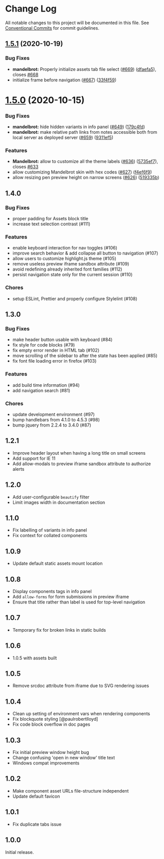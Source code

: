 # Change Log

All notable changes to this project will be documented in this file.
See [Conventional Commits](https://conventionalcommits.org) for commit guidelines.

## [1.5.1](https://github.com/frctl/fractal/compare/@frctl/mandelbrot@1.5.0...@frctl/mandelbrot@1.5.1) (2020-10-19)


### Bug Fixes

* **mandelbrot:** Properly initialize assets tab file select ([#669](https://github.com/frctl/fractal/issues/669)) ([dfaefa5](https://github.com/frctl/fractal/commit/dfaefa56ff1e76110381303c53ca742aacfcf660)), closes [#668](https://github.com/frctl/fractal/issues/668)
* initialize frame before navigation ([#667](https://github.com/frctl/fractal/issues/667)) ([33f4f59](https://github.com/frctl/fractal/commit/33f4f595705f906eba7634137a2045dfa4496220))





# [1.5.0](https://github.com/frctl/fractal/compare/@frctl/mandelbrot@1.4.0...@frctl/mandelbrot@1.5.0) (2020-10-15)


### Bug Fixes

* **mandelbrot:** hide hidden variants in info panel ([#649](https://github.com/frctl/fractal/issues/649)) ([179c4fd](https://github.com/frctl/fractal/commit/179c4fd78e64ecb90e5716df67cb83b767d19ea6))
* **mandelbrot:** make relative path links from notes accessible both from local server as deployed server ([#659](https://github.com/frctl/fractal/issues/659)) ([9311ef5](https://github.com/frctl/fractal/commit/9311ef5a3ca429c473686bc9cfa20ef7c85db582))


### Features

* **Mandelbrot:** allow to customize all the theme labels ([#636](https://github.com/frctl/fractal/issues/636)) ([5735ef7](https://github.com/frctl/fractal/commit/5735ef7a9745cbf2fe4e4ca7eb31837fb2a4494e)), closes [#633](https://github.com/frctl/fractal/issues/633)
* allow customizing Mandelbrot skin with hex codes ([#627](https://github.com/frctl/fractal/issues/627)) ([f4ef6f9](https://github.com/frctl/fractal/commit/f4ef6f9064ae3a459e975947bc7c990afb098e08))
* allow resizing pen preview height on narrow screens ([#626](https://github.com/frctl/fractal/issues/626)) ([519335b](https://github.com/frctl/fractal/commit/519335b303aa0489d83297e543252b53a5985e73))





## 1.4.0

### Bug Fixes

-   proper padding for Assets block title
-   increase text selection contrast (#111)

### Features

-   enable keyboard interaction for nav toggles (#106)
-   improve search behavior & add collapse all button to navigation (#107)
-   allow users to customize highlight.js theme (#105)
-   remove useless preview iframe sandbox attribute (#109)
-   avoid redefining already inherited font families (#112)
-   persist navigation state only for the current session (#110)

### Chores

-   setup ESLint, Prettier and properly configure Stylelint (#108)

## 1.3.0

### Bug Fixes

-   make header button usable with keyboard (#84)
-   fix style for code blocks (#79)
-   fix empty error render in HTML tab (#102)
-   move scrolling of the sidebar to after the state has been applied (#85)
-   fix font file loading error in firefox (#103)

### Features

-   add build time information (#94)
-   add navigation search (#81)

### Chores

-   update development environment (#97)
-   bump handlebars from 4.1.0 to 4.5.3 (#98)
-   bump jquery from 2.2.4 to 3.4.0 (#87)

## 1.2.1

-   Improve header layout when having a long title on small screens
-   Add support for IE 11
-   Add allow-modals to preview iframe sandbox attribute to authorize alerts

## 1.2.0

-   Add user-configurable `beautify` filter
-   Limit images width in documentation section

## 1.1.0

-   Fix labelling of variants in info panel
-   Fix context for collated components

## 1.0.9

-   Update default static assets mount location

## 1.0.8

-   Display components tags in info panel
-   Add `allow-forms` for form submissions in preview iframe
-   Ensure that title rather than label is used for top-level navigation

## 1.0.7

-   Temporary fix for broken links in static builds

## 1.0.6

-   1.0.5 with assets built

## 1.0.5

-   Remove srcdoc attribute from iframe due to SVG rendering issues

## 1.0.4

-   Clean up setting of environment vars when rendering components
-   Fix blockquote styling [@paulrobertlloyd]
-   Fix code block overflow in doc pages

## 1.0.3

-   Fix initial preview window height bug
-   Change confusing 'open in new window' title text
-   Windows compat improvements

## 1.0.2

-   Make component asset URLs file-structure independent
-   Update default favicon

## 1.0.1

-   Fix duplicate tabs issue

## 1.0.0

Initial release.
